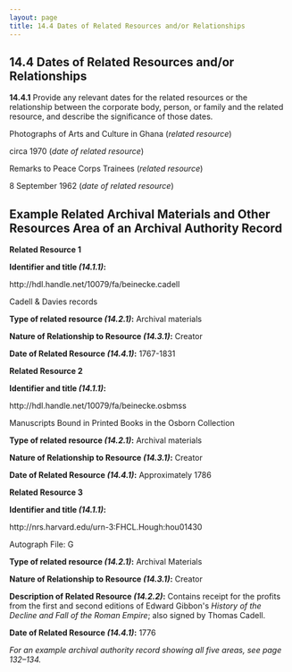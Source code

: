 ```yaml
---
layout: page
title: 14.4 Dates of Related Resources and/or Relationships
---
```

## 14.4 Dates of Related Resources and/or Relationships

**14.4.1** Provide any relevant dates for the related resources or the relationship between the corporate body, person, or family and the related resource, and describe the significance of those dates.

<p class="dacs-example">Photographs of Arts and Culture in Ghana (<em>related resource</em>)</p>

<p class="dacs-example">circa 1970 (<em>date of related resource</em>)</p>

<p class="dacs-example">Remarks to Peace Corps Trainees (<em>related resource</em>)</p>

<p class="dacs-example">8 September 1962 (<em>date of related resource</em>)</p>

## Example Related Archival Materials and Other Resources Area of an Archival Authority Record

<p class="dacs-example"><strong>Related Resource 1</strong></p>

<p class="dacs-example"><strong>Identifier and title <em>(14.1.1)</em>:</strong></p>

<p class="dacs-example">http://hdl.handle.net/10079/fa/beinecke.cadell</p>

<p class="dacs-example">Cadell & Davies records</p>

<p class="dacs-example"><strong>Type of related resource <em>(14.2.1)</em>:</strong> Archival materials</p>

<p class="dacs-example"><strong>Nature of Relationship to Resource <em>(14.3.1)</em>:</strong> Creator</p>

<p class="dacs-example"><strong>Date of Related Resource <em>(14.4.1)</em>:</strong> 1767-1831</p>

<p class="dacs-example"><strong>Related Resource 2</strong></p>

<p class="dacs-example"><strong>Identifier and title <em>(14.1.1)</em>:</strong></p>

<p class="dacs-example">http://hdl.handle.net/10079/fa/beinecke.osbmss</p>

<p class="dacs-example">Manuscripts Bound in Printed Books in the Osborn Collection</p>

<p class="dacs-example"><strong>Type of related resource <em>(14.2.1)</em>:</strong> Archival materials</p>

<p class="dacs-example"><strong>Nature of Relationship to Resource <em>(14.3.1)</em>:</strong> Creator</p>

<p class="dacs-example"><strong>Date of Related Resource <em>(14.4.1)</em>:</strong> Approximately 1786</p>

<p class="dacs-example"><strong>Related Resource 3</strong></p>

<p class="dacs-example"><strong>Identifier and title <em>(14.1.1)</em>:</strong></p>

<p class="dacs-example">http://nrs.harvard.edu/urn-3:FHCL.Hough:hou01430</p>

<p class="dacs-example">Autograph File: G</p>

<p class="dacs-example"><strong>Type of related resource <em>(14.2.1)</em>:</strong> Archival Materials</p>

<p class="dacs-example"><strong>Nature of Relationship to Resource <em>(14.3.1)</em>:</strong> Creator</p>

<p class="dacs-example"><strong>Description of Related Resource <em>(14.2.2)</em>:</strong> Contains receipt for the profits from the first and second editions of Edward Gibbon's <em>History of the Decline and Fall of the Roman Empire</em>; also signed by Thomas Cadell.</p>

<p class="dacs-example"><strong>Date of Related Resource <em>(14.4.1)</em>:</strong> 1776</p>

_For an example archival authority record showing all five areas, see page 132–134._
